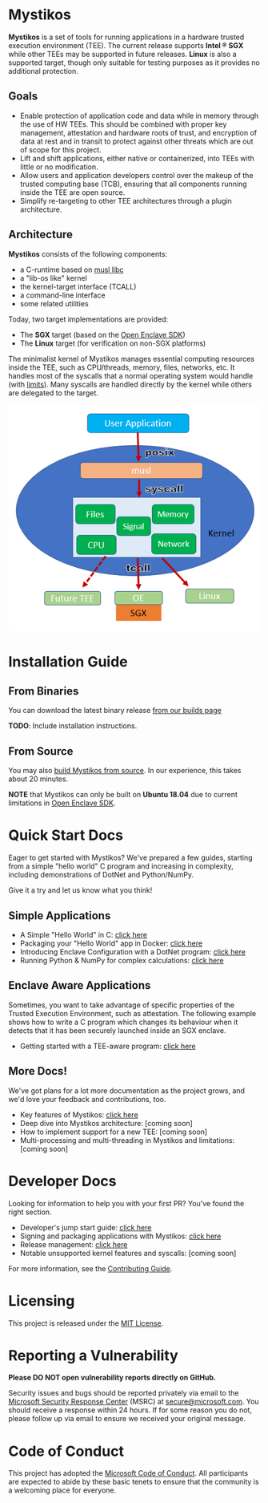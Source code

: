 # Mystikos

**Mystikos** is a set of tools for running applications in a hardware trusted
execution environment (TEE). The current release supports **Intel &reg; SGX**
while other TEEs may be supported in future releases. **Linux** is also a
supported target, though only suitable for testing purposes as it provides
no additional protection.

## Goals

- Enable protection of application code and data while in memory through the
  use of HW TEEs. This should be combined with proper key management,
  attestation and hardware roots of trust, and encryption of data at rest and
  in transit to protect against other threats which are out of scope for this
  project.
- Lift and shift applications, either native or containerized, into TEEs with
  little or no modification.
- Allow users and application developers control over the makeup of the trusted
  computing base (TCB), ensuring that all components running inside the TEE are
  open source.
- Simplify re-targeting to other TEE architectures through a plugin
  architecture.

## Architecture

**Mystikos** consists of the following components:
- a C-runtime based on [musl libc](https://musl.libc.org)
- a "lib-os like" kernel
- the kernel-target interface (TCALL)
- a command-line interface
- some related utilities

Today, two target implementations are provided:
- The **SGX** target (based on the [Open Enclave
  SDK](https://github.com/openenclave/openenclave))
- The **Linux** target (for verification on non-SGX platforms)

The minimalist kernel of Mystikos manages essential computing resources
inside the TEE, such as CPU/threads, memory, files, networks, etc. It handles
most of the syscalls that a normal operating system would handle (with
[limits](SYSCALL-LIMITATIONS.md)).  Many syscalls are handled directly by the
kernel while others are delegated to the target.

![](./arch.png)


# Installation Guide

## From Binaries

You can download the latest binary release [from our builds
page](https://github.com/deislabs/mystikos/releases)

**TODO**: Include installation instructions. 

## From Source

You may also [build Mystikos from source](BUILDING.md). In our experience, this
takes about 20 minutes. 

**NOTE** that Mystikos can only be built on **Ubuntu 18.04** due to current
limitations in [Open Enclave SDK](https://github.com/openenclave/openenclave).


# Quick Start Docs

Eager to get started with Mystikos? We've prepared a few guides, starting from
a simple "hello world" C program and increasing in complexity, including
demonstrations of DotNet and Python/NumPy.

Give it a try and let us know what you think!

## Simple Applications

- A Simple "Hello World" in C: [click here](doc/user-getting-started-c.md)
- Packaging your "Hello World" app in Docker: [click
  here](doc/user-getting-started-docker-c++.md)
- Introducing Enclave Configuration with a DotNet program: [click
  here](doc/user-getting-started-docker-dotnet.md)
- Running Python & NumPy for complex calculations: [click
  here](doc/user-getting-started-docker-python.md)

## Enclave Aware Applications

Sometimes, you want to take advantage of specific properties of the Trusted
Execution Environment, such as attestation. The following example shows how to
write a C program which changes its behaviour when it detects that it has been
securely launched inside an SGX enclave.

- Getting started with a TEE-aware program: [click
  here](doc/user-getting-started-tee-aware.md)

## More Docs!

We've got plans for a lot more documentation as the project grows, and we'd
love your feedback and contributions, too.

- Key features of Mystikos: [click here](doc/key-features.md)
- Deep dive into Mystikos architecture: [coming soon]
- How to implement support for a new TEE: [coming soon]
- Multi-processing and multi-threading in Mystikos and limitations: [coming
  soon]


# Developer Docs

Looking for information to help you with your first PR? You've found the right
section.

- Developer's jump start guide: [click here](doc/dev-jumpstart.md)
- Signing and packaging applications with Mystikos: [click
  here](doc/sign-package.md)
- Release management: [click here](doc/releasing.md)
- Notable unsupported kernel features and syscalls: [coming soon]

For more information, see the [Contributing Guide](CONTRIBUTING.md).


# Licensing

This project is released under the [MIT License](LICENSE).

# Reporting a Vulnerability

**Please DO NOT open vulnerability reports directly on GitHub.**

Security issues and bugs should be reported privately via email to the
[Microsoft Security Response Center](https://www.microsoft.com/en-us/msrc)
(MSRC) at secure@microsoft.com. You should receive a response within 24 hours.
If for some reason you do not, please follow up via email to ensure we received
your original message.


# Code of Conduct

This project has adopted the
[Microsoft Code of Conduct](https://opensource.microsoft.com/codeofconduct/).
All participants are expected to abide by these basic tenets to ensure that the
community is a welcoming place for everyone.
